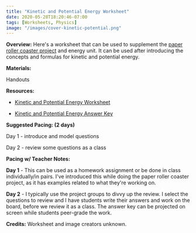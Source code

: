 ```yaml
---
title: "Kinetic and Potential Energy Worksheet"
date: 2020-05-28T18:20:46-07:00
tags: [Worksheets, Physics]
image: "/images/cover-kinetic-potential.png"
---
```


**Overview:** Here's a worksheet that can be used to supplement the [paper roller coaster project](/posts/the-paper-roller-coaster-project) and energy unit. It can be used after introducing the concepts and formulas for kinetic and potential energy.

**Materials:**

Handouts

**Resources:**

- [Kinetic and Potential Energy Worksheet](/downloads/kinetic-and-potential-energy-worksheet.pdf)

- [Kinetic and Potential Energy Answer Key](/downloads/kinetic-and-potential-energy-answer-key.docx)

**Suggested Pacing: (2 days)**

Day 1 - introduce and model questions

Day 2 - review some questions as a class

**Pacing w/ Teacher Notes:**

**Day 1** - This can be used as a homework assignment or be done in class individually/in pairs. I've introduced this while doing the paper roller coaster project, as it has examples related to what they're working on.

**Day 2** - I typically use the project groups to divvy up the review. I select the questions to review and I have students write their answers and work on the board, before we review it as a class. The answer key can be projected on screen while students peer-grade the work.

**Credits:** Worksheet and image creators unknown.
